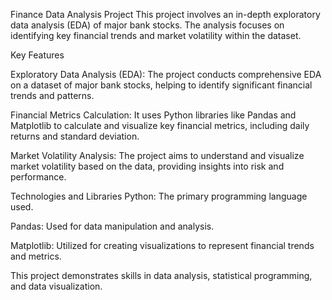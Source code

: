 Finance Data Analysis Project
This project involves an in-depth exploratory data analysis (EDA) of major bank stocks. The analysis focuses on identifying key financial trends and market volatility within the dataset.

Key Features

Exploratory Data Analysis (EDA): The project conducts comprehensive EDA on a dataset of major bank stocks, helping to identify significant financial trends and patterns.


Financial Metrics Calculation: It uses Python libraries like Pandas and Matplotlib to calculate and visualize key financial metrics, including daily returns and standard deviation.

Market Volatility Analysis: The project aims to understand and visualize market volatility based on the data, providing insights into risk and performance.

Technologies and Libraries
Python: The primary programming language used.

Pandas: Used for data manipulation and analysis.

Matplotlib: Utilized for creating visualizations to represent financial trends and metrics.

This project demonstrates skills in data analysis, statistical programming, and data visualization.

